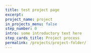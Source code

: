 ```yaml
---
title: test project page
excerpt:
project_name: project
in_projects_menu: false
step_number: 0
intro: some introductory text here
step_cards_title: Project process
permalink: /projects/project-folder/
---
```

